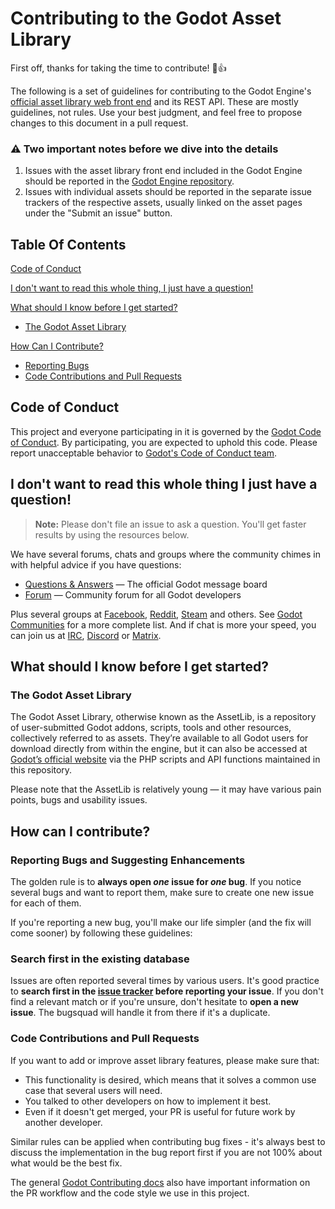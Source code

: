 # Contributing to the Godot Asset Library

First off, thanks for taking the time to contribute! :tada::+1:

The following is a set of guidelines for contributing to the Godot Engine's [official asset library web front end](https://godotengine.org/asset-library) and its REST API. These are mostly guidelines, not rules. Use your best judgment, and feel free to propose changes to this document in a pull request.

### :warning: Two important notes before we dive into the details ###

1. Issues with the asset library front end included in the Godot Engine should be reported in the [Godot Engine repository](https://github.com/godotengine/godot/issues?q=is%3Aissue+is%3Aopen+asset+label%3Atopic%3Aassetlib).
2. Issues with individual assets should be reported in the separate issue trackers of the respective assets, usually linked on the asset pages under the "Submit an issue" button.

## Table Of Contents

[Code of Conduct](#code-of-conduct)

[I don't want to read this whole thing, I just have a question!](#i-dont-want-to-read-this-whole-thing-i-just-have-a-question)

[What should I know before I get started?](#what-should-i-know-before-i-get-started)
  * [The Godot Asset Library](#the-godot-asset-library)

[How Can I Contribute?](#how-can-i-contribute)
  * [Reporting Bugs](#reporting-bugs-and-suggesting-enhancements)
  * [Code Contributions and Pull Requests](#code-contributions-and-pull-requests)

## Code of Conduct

This project and everyone participating in it is governed by the [Godot Code of Conduct](https://godotengine.org/code-of-conduct). By participating, you are expected to uphold this code. Please report unacceptable behavior to [Godot's Code of Conduct team](mailto:conduct@godotengine.org).

## I don't want to read this whole thing I just have a question!

> **Note:** Please don't file an issue to ask a question. You'll get faster results by using the resources below.

We have several forums, chats and groups where the community chimes in with helpful advice if you have questions:

* [Questions & Answers](https://godotengine.org/qa/) &mdash; The official Godot message board
* [Forum](https://godotforums.org/) &mdash; Community forum for all Godot developers

Plus several groups at [Facebook](https://www.facebook.com/groups/godotengine/), [Reddit](https://www.reddit.com/r/godot), [Steam](https://steamcommunity.com/app/404790) and others. See [Godot Communities](https://godotengine.org/community) for a more complete list. And if chat is more your speed, you can join us at [IRC](http://webchat.freenode.net/?channels=#godotengine), [Discord](https://discord.gg/zH7NUgz) or [Matrix](https://matrix.to/#/#godotengine:matrix.org).

## What should I know before I get started?

### The Godot Asset Library

The Godot Asset Library, otherwise known as the AssetLib, is a repository of user-submitted Godot addons, scripts, tools and other resources, collectively referred to as assets. They’re available to all Godot users for download directly from within the engine, but it can also be accessed at [Godot’s official website](https://godotengine.org/asset-library) via the PHP scripts and API functions maintained in this repository. 

Please note that the AssetLib is relatively young &mdash; it may have various pain points, bugs and usability issues.

## How can I contribute?

### Reporting Bugs and Suggesting Enhancements

The golden rule is to **always open *one* issue for *one* bug**. If you notice
several bugs and want to report them, make sure to create one new issue for
each of them.

If you're reporting a new bug, you'll make our life simpler (and the
fix will come sooner) by following these guidelines:

### Search first in the existing database

Issues are often reported several times by various users. It's good practice to
**search first in the [issue tracker](https://github.com/godotengine/godot-asset-library/issues)
before reporting your issue**. If you don't find a relevant match or if you're
unsure, don't hesitate to **open a new issue**. The bugsquad will handle it
from there if it's a duplicate.

### Code Contributions and Pull Requests

If you want to add or improve asset library features, please make sure that:

- This functionality is desired, which means that it solves a common use case
  that several users will need.
- You talked to other developers on how to implement it best.
- Even if it doesn't get merged, your PR is useful for future work by another
  developer.

Similar rules can be applied when contributing bug fixes - it's always best to
discuss the implementation in the bug report first if you are not 100% about
what would be the best fix.

The general [Godot Contributing docs](https://docs.godotengine.org/en/latest/community/contributing/index.html)
also have important information on the PR workflow and the code style we use in this project.
